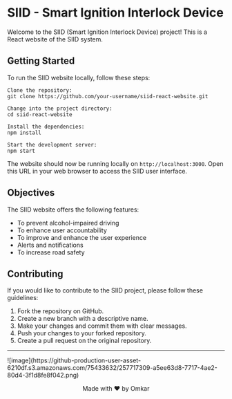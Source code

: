  <h1>SIID - Smart Ignition Interlock Device</h1>

  <p>Welcome to the SIID (Smart Ignition Interlock Device) project! This is a React website of the SIID system.</p>

  <h2>Getting Started</h2>

  <p>To run the SIID website locally, follow these steps:</p>

  
    Clone the repository:
    git clone https://github.com/your-username/siid-react-website.git

    Change into the project directory:
    cd siid-react-website

    Install the dependencies:
    npm install

    Start the development server:
    npm start
  
  

  <p>The website should now be running locally on <code>http://localhost:3000</code>. Open this URL in your web browser to access the SIID user interface.</p>

  <h2>Objectives</h2>

  <p>The SIID website offers the following features:</p>

  <ul>
    <li>To prevent alcohol-impaired driving</li>
    <li>To enhance user accountability</li>
    <li>To improve and enhance the user experience</li>
    <li>Alerts and notifications</li>
    <li>To increase road safety</li>
  </ul>

  <h2>Contributing</h2>

  <p>If you would like to contribute to the SIID project, please follow these guidelines:</p>

  <ol>
    <li>Fork the repository on GitHub.</li>
    <li>Create a new branch with a descriptive name.</li>
    <li>Make your changes and commit them with clear messages.</li>
    <li>Push your changes to your forked repository.</li>
    <li>Create a pull request on the original repository.</li>
  </ol>

  <hr>
![image](https://github-production-user-asset-6210df.s3.amazonaws.com/75433632/257717309-a5ee63d8-7717-4ae2-80d4-3f1d8fe8f042.png)

  <p align="center">Made with ❤️ by Omkar</p>
